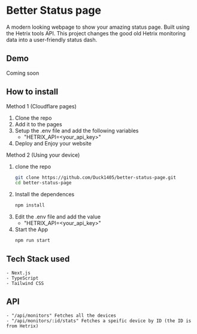 # Better Status page

A modern looking webpage to show your amazing status page. Built using the Hetrix tools API. This project changes the good old Hetrix monitoring data into a user-friendly status dash. 

## Demo
Coming soon

## How to install


Method 1 (Cloudflare pages)

1. Clone the repo 
2. Add it to the pages
3. Setup the .env file and add the following variables
    - "HETRIX_API=<your_api_key>"
4. Deploy and Enjoy your website


Method 2 (Using your device)

1. clone the repo
    ```bash
    git clone https://github.com/Duck1405/better-status-page.git
    cd better-status-page
    ```
2. Install the dependences
    ```bash 
    npm install
    ```
3. Edit the .env file and add the value
    - "HETRIX_API=<your_api_key>"
4. Start the App
    ```bash 
    npm run start
    ```

## Tech Stack used
    - Next.js
    - TypeScript
    - Tailwind CSS

## API 
    - "/api/monitors" Fetches all the devices
    - "/api/monitors/:id/stats" Fetches a speific device by ID (the ID is from Hetrix)

